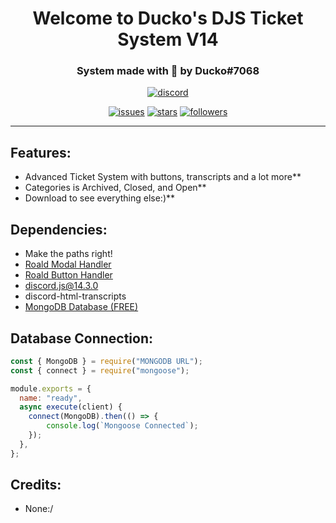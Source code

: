 <h1 align="center">Welcome to Ducko's DJS Ticket System V14</h1>
<h3 align="center">System made with 💖 by Ducko#7068</h3>

<div align="center">

[![discord](https://img.shields.io/discord/909261119103832084?style=for-the-badge&color=5865f2&label=Discord)](https://discord.gg/TKz7BMwEap)
  
[![issues](https://img.shields.io/github/issues/DuckoDas/DJS-Ticket-System-v14?style=for-the-badge&color=d84559)](https://github.com/DuckoDas/DJS-Ticket-System-v14)
[![stars](https://img.shields.io/github/stars/DuckoDas/DJS-Ticket-System-v14?color=009F81&label=stars&style=for-the-badge)](https://github.com/DuckoDas/DJS-Ticket-System-v14)
[![followers](https://img.shields.io/github/followers/DuckoDas?color=009F81&style=for-the-badge)](https://github.com/DuckoDas/)

</div>
<hr>

## **Features:**
- Advanced Ticket System with buttons, transcripts and a lot more**
- Categories is Archived, Closed, and Open**
- Download to see everything else:)**

## **Dependencies:**
- Make the paths right!
- [Roald Modal Handler](https://github.com/RoaldDahl/Modal-Handler)
- [Roald Button Handler](https://github.com/RoaldDahl/Button-Handler)
- discord.js@14.3.0
- discord-html-transcripts
- [MongoDB Database (FREE)](https://www.mongodb.com/)

## **Database Connection:**
```js
const { MongoDB } = require("MONGODB URL");
const { connect } = require("mongoose");

module.exports = {
  name: "ready",
  async execute(client) {
    connect(MongoDB).then(() => {
        console.log(`Mongoose Connected`);
    });
  },
};
```

## **Credits:**
- None:/
